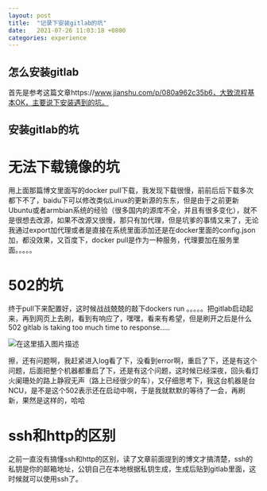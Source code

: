 ```yaml
---
layout: post
title:  "记录下安装gitlab的坑"
date:   2021-07-26 11:03:18 +0800
categories: experience
---
```

[](记录下安装gitlab的坑)

## 怎么安装gitlab

首先是参考这篇文章https://www.jianshu.com/p/080a962c35b6，大致流程基本OK，主要说下安装遇到的坑。

## 安装gitlab的坑

# 无法下载镜像的坑

用上面那篇博文里面写的docker pull下载，我发现下载很慢，前前后后下载多次都下不了，baidu下可以修改类似Linux的更新源的东东，但是由于之前更新Ubuntu或者armbian系统的经验（很多国内的源库不全，并且有很多变化），就不是很想去改源，如果不改源又很慢，那只有加代理，但是坑爹的事情又来了，无论我通过export加代理或者是直接在系统里面添加还是在docker里面的config.json加，都没效果，又百度下，docker pull是作为一种服务，代理要加在服务里面。。。。。

# 502的坑

终于pull下来配置好，这时候战战兢兢的敲下dockers run 。。。。。把gitlab启动起来，再到网页上去刷，看到有响应了，嘿嘿，看来有希望，但是刷开之后是什么502 gitlab is taking too much time to response.....

![在这里插入图片描述](https://img-blog.csdnimg.cn/20201220140309277.png?x-oss-process=image/watermark,type_ZmFuZ3poZW5naGVpdGk,shadow_10,text_aHR0cHM6Ly9ibG9nLmNzZG4ubmV0L2ZyaWRheXNoaQ==,size_16,color_FFFFFF,t_70#pic_center)

擦，还有问题啊，我赶紧进入log看了下，没看到error啊，重启了下，还是有这个问题，后面把整个机器都重启了下，还是有这个问题，这时候已经深夜，回头看灯火阑珊处的路上静寂无声（路上已经很少的车），又仔细思考下，我这台机器是台NCU，是不是这个502表示还在启动中啊，于是我就默默的等待了一会，再刷新，果然是这样的，哈哈

# ssh和http的区别

之前一直没有搞懂ssh和http的区别，读了文章前面提到的博文才搞清楚，ssh的私钥是你的邮箱地址，公钥自己在本地根据私钥生成，生成后贴到gitlab里面，这时候就可以使用ssh了。

